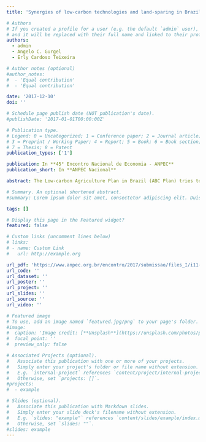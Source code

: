 ```yaml
---
title: 'Synergies of low-carbon technologies and land-sparing in Brazilian regions '

# Authors
# If you created a profile for a user (e.g. the default `admin` user), write the username (folder name) here
# and it will be replaced with their full name and linked to their profile.
authors:
  - admin
  - Angelo C. Gurgel
  - Erly Cardoso Teixeira

# Author notes (optional)
#author_notes:
#  - 'Equal contribution'
#  - 'Equal contribution'

date: '2017-12-10'
doi: ''

# Schedule page publish date (NOT publication's date).
#publishDate: '2017-01-01T00:00:00Z'

# Publication type.
# Legend: 0 = Uncategorized; 1 = Conference paper; 2 = Journal article;
# 3 = Preprint / Working Paper; 4 = Report; 5 = Book; 6 = Book section;
# 7 = Thesis; 8 = Patent
publication_types: ['1']

publication: In **45° Encontro Nacional de Economia - ANPEC**
publication_short: In **ANPEC Nacional**

abstract: The Low-carbon Agriculture Plan in Brazil (ABC Plan) tries to conciliate sustainable growth of agricultural production and minimize the environmental impacts promoted by land-use changes. The agriculture, forest and other land uses (AFOLU) sector is the main source of GHG emissions in Brazil reaching in 2015 67% (1,310 Mt CO2eq) of total emissions. The implementation of pasture recovery and integrated systems technologies are therefore seen as a promising strategy for sustainable agricultural intensification in Brazil, since they can increase the organic matter in the soil, sequester carbon, as well as increase the production per hectare. This article analysis the relationship between these technologies and the land-sparing concept. Considering only the economic aspects of ABC Plan, the outcomes suggest that the interaction of both technologies promotes the land-spare effect in Brazil as a whole. There is a increase of natural and forest areas, specially those inside the rural establishments. However, the regional results show a different dynamic in the agricultural frontier. These regions intensify the pasture use to the detriment of native vegetation and forests areas.

# Summary. An optional shortened abstract.
#summary: Lorem ipsum dolor sit amet, consectetur adipiscing elit. Duis posuere tellus ac convallis placerat. Proin tincidunt magna sed ex sollicitudin condimentum.

tags: []

# Display this page in the Featured widget?
featured: false

# Custom links (uncomment lines below)
# links:
# - name: Custom Link
#   url: http://example.org

url_pdf: 'https://www.anpec.org.br/encontro/2017/submissao/files_I/i11-ec49070f507bc120f24ae37f29e8bfdb.pdf'
url_code: ''
url_dataset: ''
url_poster: ''
url_project: ''
url_slides: ''
url_source: ''
url_video: ''

# Featured image
# To use, add an image named `featured.jpg/png` to your page's folder.
#image:
#  caption: 'Image credit: [**Unsplash**](https://unsplash.com/photos/pLCdAaMFLTE)'
#  focal_point: ''
#  preview_only: false

# Associated Projects (optional).
#   Associate this publication with one or more of your projects.
#   Simply enter your project's folder or file name without extension.
#   E.g. `internal-project` references `content/project/internal-project/index.md`.
#   Otherwise, set `projects: []`.
#projects:
#  - example

# Slides (optional).
#   Associate this publication with Markdown slides.
#   Simply enter your slide deck's filename without extension.
#   E.g. `slides: "example"` references `content/slides/example/index.md`.
#   Otherwise, set `slides: ""`.
#slides: example
---
```

